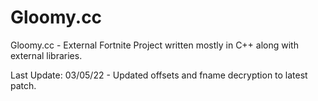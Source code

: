 # Gloomy.cc

Gloomy.cc - 
External Fortnite Project written mostly in C++ along with external libraries.

Last Update: 03/05/22 - Updated offsets and fname decryption to latest patch.

